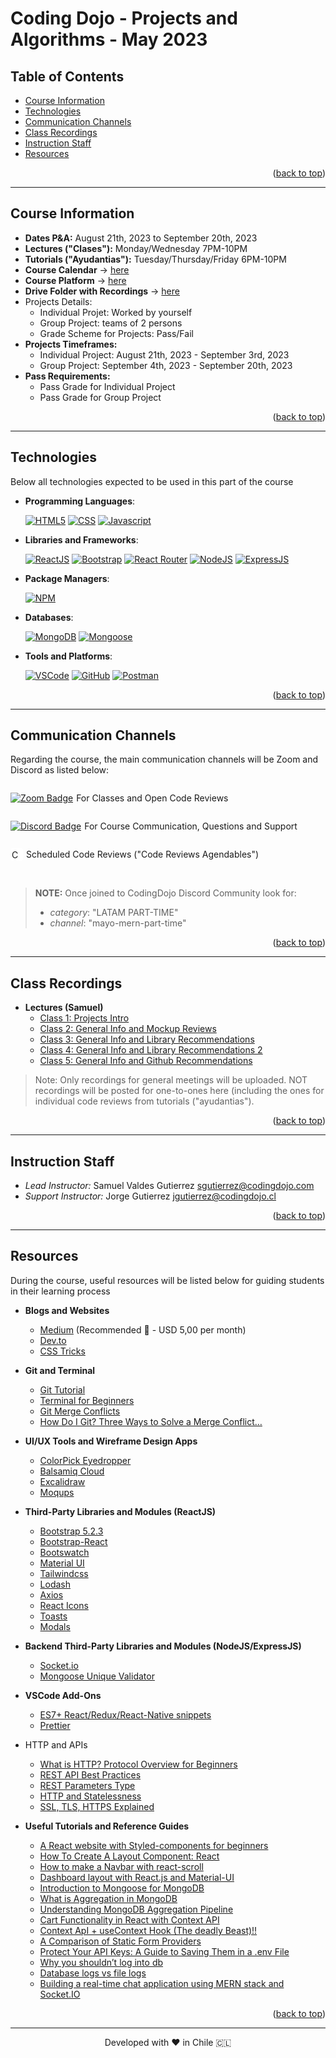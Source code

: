 <a name="back-to-top"></a>


<!-- *********************************************************************** -->
<!-- 0.3) PROJECT TITLE -->
<!-- *********************************************************************** -->

<!-- omit in toc -->
# Coding Dojo - Projects and Algorithms - May 2023

<!-- *********************************************************************** -->
<!-- 0.2) TABLE OF CONTENTS -->
<!-- *********************************************************************** -->

<!-- omit in toc -->
## Table of Contents

- [Course Information](#course-information)
- [Technologies](#technologies)
- [Communication Channels](#communication-channels)
- [Class Recordings](#class-recordings)
- [Instruction Staff](#instruction-staff)
- [Resources](#resources)
<p align="right">(<a href="#back-to-top">back to top</a>)</p>

---

<!-- *********************************************************************** -->
<!-- I) Course Information -->
<!-- *********************************************************************** -->

## Course Information

- **Dates P&A:** August 21th, 2023 to September 20th, 2023
- **Lectures ("Clases"):** Monday/Wednesday 7PM-10PM
- **Tutorials ("Ayudantias"):** Tuesday/Thursday/Friday 6PM-10PM
- **Course Calendar** → [here](https://docs.google.com/spreadsheets/d/1mZA1hhaAiHxPdQkZ0RRqTaxVYoYdn0IBqmiaA-5k1vg/edit?usp=sharing)
- **Course Platform** → [here](https://login.codingdojo.com/login)
- **Drive Folder with Recordings** → [here](https://drive.google.com/drive/folders/1v4ZbZSt9q5tl39J3rQHzUb5YuEmg_l8o?usp=sharing)
- Projects Details:
  - Individual Projet: Worked by yourself
  - Group Project: teams of 2 persons
  - Grade Scheme for Projects: Pass/Fail
- **Projects Timeframes:**
  - Individual Project: August 21th, 2023 - September 3rd, 2023
  - Group Project: September 4th, 2023 - September 20th, 2023
- **Pass Requirements:**
  - Pass Grade for Individual Project
  - Pass Grade for Group Project

<p align="right">(<a href="#back-to-top">back to top</a>)</p>

---

<!-- *********************************************************************** -->
<!-- II) TECHNOLOGIES -->
<!-- *********************************************************************** -->

## Technologies

Below all technologies expected to be used in this part of the course

- **Programming Languages**:

  [![HTML5][html5-badge]][html5-url]
  [![CSS][css-badge]][css-url]
  [![Javascript][javascript-badge]][javascript-url]

- **Libraries and Frameworks**:

  [![ReactJS][react-js-badge]][react-js-url]
  [![Bootstrap][bootstrap-badge]][bootstrap-url]
  [![React Router][react-router-badge]][react-router-url]
  [![NodeJS][node-js-badge]][node-js-url]
  [![ExpressJS][express-js-badge]][express-js-url]

- **Package Managers**:

  [![NPM][npm-badge]][npm-url]

- **Databases**:

  [![MongoDB][mongodb-badge]][mongodb-url]
  [![Mongoose][mongoose-badge]][mongoose-url]

- **Tools and Platforms**:

  [![VSCode][vscode-badge]][vscode-url]
  [![GitHub][github-badge]][github-url]
  [![Postman][postman-badge]][postman-url]

<p align="right">(<a href="#back-to-top">back to top</a>)</p>

---

<!-- *********************************************************************** -->
<!-- III) MAIN COMMUNICATION CHANNELS -->
<!-- *********************************************************************** -->

## Communication Channels

Regarding the course, the main communication channels will be Zoom and Discord as listed below:

<div style="display: flex; align-items: center;">
  <a href="https://us06web.zoom.us/j/82906790108?pwd=Y1lrSlgzWFRTY2hodGFsOEpzT3Ztdz09">
    <img src="https://img.shields.io/badge/Zoom-2D8CFF?logo=zoom&logoColor=fff&style=flat" alt="Zoom Badge">
  </a>
  <p style="margin-left: 5px;"> For Classes and Open Code Reviews</p>
</div>

<div style="display: flex; align-items: center;">
  <a href="http://discord.codingdojo.com/join">
    <img src="https://img.shields.io/badge/Discord-5865F2?logo=discord&logoColor=fff&style=flat" alt="Discord Badge">
  </a>
  <p style="margin-left: 5px;"> For Course Communication, Questions and Support</p>
</div>

<div style="display: flex; align-items: center; ">
  <a href="https://calendly.com/instructores13/code-review-agendable-proyectos-algoritmos-mern">
    <img src="https://www.copilot.com/_next/image?url=https%3A%2F%2Fimages.ctfassets.net%2Fl41zuz9np7js%2F4Y2zP2a3WzSMi8ACUIrVVS%2Faa010a2c1bcc212ce292656ea2b5b647%2Fcal.png&w=640&q=75" alt="Calendly Badge" height="16" style = "background-color:white; padding:2px;border-radius: 3px;">
  </a>
  <p style="margin-left: 5px;">Scheduled Code Reviews ("Code Reviews Agendables")</p>
</div>

<br>

>**NOTE:** Once joined to CodingDojo Discord Community look for:
>  - *category*: "LATAM PART-TIME"
>  - *channel*: "mayo-mern-part-time"

<p align="right">(<a href="#back-to-top">back to top</a>)</p>

---

<!-- *********************************************************************** -->
<!-- IV) Class Recordings -->
<!-- *********************************************************************** -->

## Class Recordings

- **Lectures (Samuel)**
  - [Class 1: Projects Intro](https://us06web.zoom.us/rec/share/9-gjYGLGcrzkhLJSGGmfqxgLSoOOGSvszAhHQETci-LnqzNsRUVoZW7PPbtpfyCS.m9s7r9XSrWNVG82G?startTime=1692661023000&pwd=uSe6kopGf6vSd9g-bKBmlHJWfiC7b4Pc)
  - [Class 2: General Info and Mockup Reviews](https://us06web.zoom.us/rec/share/ayaiYT945rh9fJs0l6m-pbH96p1VCBdkqRXmx_9MHW-onMvjUzBatv6XqI7po0-j.c0VEU0Z7mUtxOCHH?pwd=wvRmHRRYyD4eceWXSUW0ZSF3q7BeO5U-)
  - [Class 3: General Info and Library Recommendations](https://us06web.zoom.us/rec/share/zXW2kP2616a5J8XqoBkl1S7tJTr-dIch9Acrvm-7OzeVb9cKIoc6X_8Tzl7oCV3N.-jPjzq9Mo-RmlGP1?startTime=1693263900000&pwd=4-wyNbdR4LlgQa7RaJrVXo34kJONL8rY)
  - [Class 4: General Info and Library Recommendations 2](https://us06web.zoom.us/rec/share/Fx2165pWaRn49GOkpBwZA2lZctSFxcj95-38Fiw1uBqPtNK5JXbJqHUOaJEhijsN.bf8rgDNm4u26Q9C2?pwd=Lhp0XHi9a-SjzP_wrUXXQxgRA00FOsZK)
  - [Class 5: General Info and Github Recommendations](https://us06web.zoom.us/rec/share/HBsyjZB6TOyNvS1e9CqWxLokec4hDhpEH-hkigL7XGBVv30NdG3xsELwsb0VE4xB.Df2EqsUoX18NkAro?pwd=EQ00nT6nrKm0gQMHUs1ZW0ARbq5p-E0k)

>Note: Only recordings for general meetings will be uploaded. NOT recordings will be posted for one-to-ones here (including the ones for individual code reviews from tutorials ("ayudantias").

<p align="right">(<a href="#back-to-top">back to top</a>)</p>

---

<!-- *********************************************************************** -->
<!-- V) INSTRUCTION STAFF -->
<!-- *********************************************************************** -->

## Instruction Staff

- _Lead Instructor:_ Samuel Valdes Gutierrez [sgutierrez@codingdojo.com](mailto:sgutierrez@codingdojo.com)
- _Support Instructor:_ Jorge Gutierrez [jgutierrez@codingdojo.cl](mailto:jgutierrez@codingdojo.cl)

<p align="right">(<a href="#back-to-top">back to top</a>)</p>

---

<!-- *********************************************************************** -->
<!-- VI) RESOURCES -->
<!-- *********************************************************************** -->

## Resources

During the course, useful resources will be listed below for guiding students in their learning process

- **Blogs and Websites**
  - [Medium](https://medium.com/) (Recommended 🚀 - USD 5,00 per month)
  - [Dev.to](https://dev.to/)
  - [CSS Tricks](https://css-tricks.com/)

- **Git and Terminal**
  - [Git Tutorial](https://medium.com/swlh/an-introduction-to-git-and-github-22ecb4cb1256)
  - [Terminal for Beginners](https://medium.com/@grace.m.nolan/terminal-for-beginners-e492ba10902a)
  - [Git Merge Conflicts](https://medium.com/version-control-system/git-merge-conflicts-4a18073dcc96)
  - [How Do I Git? Three Ways to Solve a Merge Conflict…](https://medium.com/@RedRoxProjects/how-do-i-git-three-ways-to-solve-a-merge-conflict-cde4d7924c80)

- **UI/UX Tools and Wireframe Design Apps**
  - [ColorPick Eyedropper](https://chrome.google.com/webstore/detail/colorpick-eyedropper/ohcpnigalekghcmgcdcenkpelffpdolg)
  - [Balsamiq Cloud](https://balsamiq.cloud/)
  - [Excalidraw](https://excalidraw.com/)
  - [Moqups](https://app.moqups.com/sign-up)

- **Third-Party Libraries and Modules (ReactJS)**
  - [Bootstrap 5.2.3](https://getbootstrap.com/docs/5.2/getting-started/introduction/)
  - [Bootstrap-React](https://react-bootstrap.netlify.app/)
  - [Bootswatch](https://bootswatch.com/)
  - [Material UI](https://mui.com/)
  - [Tailwindcss](https://tailwindcss.com/)
  - [Lodash](https://lodash.com/)
  - [Axios](https://axios-http.com/)
  - [React Icons](https://react-icons.github.io/react-icons/)
  - [Toasts](https://getbootstrap.com/docs/5.2/components/toasts/)
  - [Modals](https://getbootstrap.com/docs/5.2/components/modal/)

- **Backend Third-Party Libraries and Modules (NodeJS/ExpressJS)**
  - [Socket.io](https://socket.io/)
  - [Mongoose Unique Validator](https://github.com/mongoose-unique-validator/mongoose-unique-validator)

- **VSCode Add-Ons**
  - [ES7+ React/Redux/React-Native snippets](https://marketplace.visualstudio.com/items?itemName=dsznajder.es7-react-js-snippets)
  - [Prettier](https://marketplace.visualstudio.com/items?itemName=esbenp.prettier-vscode)

- HTTP and APIs
  - [What is HTTP? Protocol Overview for Beginners](https://medium.com/geekculture/apis-query-string-parameters-f7f0c060b1)
  - [REST API Best Practices](https://www.freecodecamp.org/news/rest-api-best-practices-rest-endpoint-design-examples/)
  - [REST Parameters Type](https://rapidapi.com/guides/rest-parameter-types)
  - [HTTP and Statelessness](https://medium.com/@jaimietn/http-and-statelessness-5e290fec80c0)
  - [SSL, TLS, HTTPS Explained](https://www.youtube.com/watch?v=j9QmMEWmcfo)

- **Useful Tutorials and Reference Guides**
  - [A React website with Styled-components for beginners](https://dev.to/tracycss/a-react-website-with-styled-components-for-beginners-3don)
  - [How To Create A Layout Component: React](https://chrisdevcode.hashnode.dev/how-to-create-a-layout-component-react)
  - [How to make a Navbar with react-scroll](https://dev.to/diballesteros/how-to-make-a-navbar-with-react-scroll-4im8)
  - [Dashboard layout with React.js and Material-UI](https://dev.to/ramonak/dashboard-layout-with-react-js-and-material-ui-27m4)
  - [Introduction to Mongoose for MongoDB](https://www.freecodecamp.org/news/introduction-to-mongoose-for-mongodb-d2a7aa593c57/)
  - [What is Aggregation in MongoDB](https://dev.to/yjdoc2/what-is-aggregation-in-mongodb-589c)
  - [Understanding MongoDB Aggregation Pipeline](https://dev.to/qbentil/understanding-mongodb-aggregation-pipeline-3964)
  - [Cart Functionality in React with Context API](https://dev.to/anne46/cart-functionality-in-react-with-context-api-2k2f)
  - [Context ApI + useContext Hook (The deadly Beast)!!](https://dev.to/jackent2b/context-api-usecontext-hook-easiest-way-possible-cem)
  - [A Comparison of Static Form Providers](https://css-tricks.com/a-comparison-of-static-form-providers/)
  - [Protect Your API Keys: A Guide to Saving Them in a .env File](https://medium.com/@oadaramola/a-pitfall-i-almost-fell-into-d1d3461b2fb8)
  - [Why you shouldn’t log into db](https://medium.com/@marton.waszlavik/why-you-shouldnt-log-into-db-e700c2cb0c8c)
  - [Database logs vs file logs](https://stackoverflow.com/questions/28394905/database-logs-vs-file-logs)
  - [Building a real-time chat application using MERN stack and Socket.IO](https://dev.to/bhavik786/building-a-real-time-chat-application-using-mern-stack-and-socketio-1obn)
  

<p align="right">(<a href="#back-to-top">back to top</a>)</p>

---

<!-- *********************************************************************** -->
<!-- VIII) FOOTER -->
<!-- *********************************************************************** -->

<p align="center">
Developed with ❤️ in Chile 🇨🇱
</p>

<!-- ----------------------------------------------------------------------- -->
<!-- A.1) Teachnologies -->
<!-- ----------------------------------------------------------------------- -->

<!-- 1) Programming Languages -->

<!-- HTML5 -->

[html5-badge]: https://img.shields.io/badge/HTML5-E34F26?logo=html5&logoColor=fff&style=for-the-badge
[html5-url]: https://dev.w3.org/html5/spec-LC/

<!-- CSS3 -->

[css-badge]: https://img.shields.io/badge/CSS3-1572B6?logo=css3&logoColor=fff&style=for-the-badge
[css-url]: https://www.bing.com/search?q=Bing+AI&showconv=1&FORM=hpcodx

<!-- Javascript -->

[javascript-badge]: https://img.shields.io/badge/JavaScript-F7DF1E?logo=javascript&logoColor=000&style=for-the-badge
[javascript-url]: https://www.javascript.com/

<!-- Python -->

[python-badge]: https://img.shields.io/badge/Python-3776AB?logo=python&logoColor=fff&style=for-the-badge
[python-url]: https://www.python.org/

<!-- Ruby -->

[ruby-badge]: https://img.shields.io/badge/Ruby-CC342D?logo=ruby&logoColor=fff&style=for-the-badge
[ruby-url]: https://www.ruby-lang.org/

<!-- 2) Frontend Frameworks and Libraries -->

<!-- ReactJS -->

[react-js-badge]: https://img.shields.io/badge/React-61DAFB?logo=react&logoColor=000&style=for-the-badge
[react-js-url]: https://reactjs.org/

<!-- Bootstrap -->

[bootstrap-badge]: https://img.shields.io/badge/bootstrap-%23563D7C.svg?style=for-the-badge&logo=bootstrap&logoColor=white
[bootstrap-url]: https://getbootstrap.com/

<!-- React Router -->
[react-router-badge]: https://img.shields.io/badge/React%20Router-CA4245?logo=reactrouter&logoColor=fff&style=for-the-badge
[react-router-url]: https://reactrouter.com

<!-- JQuery -->

[jquery-badge]: https://img.shields.io/badge/jQuery-0769AD?logo=jquery&logoColor=fff&style=for-the-badge
[jquery-url]: https://jquery.com/

<!-- Jinja -->

[jinja-badge]: https://img.shields.io/badge/Jinja-B41717?logo=jinja&logoColor=fff&style=for-the-badge
[jinja-url]: https://jinja.palletsprojects.com/

<!-- 3) Backend Frameworks and Libraries -->
<!-- Sinatra Ruby -->

[ruby-sinatra-badge]: https://img.shields.io/badge/Ruby%20Sinatra-000?logo=rubysinatra&logoColor=fff&style=for-the-badge
[ruby-sinatra-url]: https://sinatrarb.com/

<!-- Django -->

[django-badge]: https://img.shields.io/badge/Django-092E20?logo=django&logoColor=fff&style=for-the-badge
[django-url]: https://www.djangoproject.com/

<!-- Flask -->

[flask-badge]: https://img.shields.io/badge/Flask-000?logo=flask&logoColor=fff&style=for-the-badge
[flask-url]: https://flask.palletsprojects.com/

<!-- NodeJS -->

[node-js-badge]: https://img.shields.io/badge/node.js-6DA55F?style=for-the-badge&logo=node.js&logoColor=white
[node-js-url]: https://nodejs.org/

<!-- ExpressJS -->

[express-js-badge]: https://img.shields.io/badge/Express-000?logo=express&logoColor=fff&style=for-the-badge
[express-js-url]: https://expressjs.com/



<!-- 4) Databases -->

<!-- SQLite -->

[sqlite-badge]: https://img.shields.io/badge/SQLite-003B57?logo=sqlite&logoColor=fff&style=for-the-badge
[sqlite-url]: https://sqlite.org/

[mongodb-badge]: https://img.shields.io/badge/MongoDB-47A248?logo=mongodb&logoColor=fff&style=for-the-badge
[mongodb-url]: https://www.mongodb.com/

[mongoose-badge]: https://img.shields.io/badge/Mongoose-800?logo=mongoose&logoColor=fff&style=for-the-badge
[mongoose-url]: https://mongoosejs.com/

<!-- 5) Package Managers -->

<!-- NPM -->

[npm-badge]: https://img.shields.io/badge/npm-CB3837?logo=npm&logoColor=fff&style=for-the-badge
[npm-url]: https://www.npmjs.com/

<!-- RubyGems-->

[ruby-gems-badge]: https://img.shields.io/badge/RubyGems-E9573F?logo=rubygems&logoColor=fff&style=for-the-badge
[ruby-gems-url]: https://rubygems.org/

<!-- PyPI -->

[pypi-badge]: https://img.shields.io/badge/PyPI-3775A9?logo=pypi&logoColor=fff&style=for-the-badge
[pypi-url]: https://pypi.org/

<!-- 6) Platforms and Tools -->

[vscode-badge]: https://img.shields.io/badge/Visual%20Studio%20Code-007ACC?logo=visualstudiocode&logoColor=fff&style=for-the-badge
[vscode-url]: https://code.visualstudio.com/

[github-badge]: https://img.shields.io/badge/GitHub-181717?logo=github&logoColor=fff&style=for-the-badge
[github-url]: https://github.com/

[postman-badge]: https://img.shields.io/badge/Postman-FF6C37?logo=postman&logoColor=fff&style=for-the-badge
[postman-url]: https://www.postman.com/
<!-- ----------------------------------------------------------------------- -->
<!-- A.2) Github Stats -->
<!-- ----------------------------------------------------------------------- -->

<!-- Forks -->

[forks-badge]: https://img.shields.io/github/forks/BigSamu/The_Wishes_Company.svg
[forks-url]: https://github.com/BigSamu/The_Wishes_Company/network/members

<!-- Stargazers -->

[stars-badge]: https://img.shields.io/github/stars/BigSamu/The_Wishes_Company.svg
[stars-url]: https://github.com/BigSamu/The_Wishes_Company/stargazers

<!-- Watchers -->

[watchers-badge]: https://img.shields.io/github/watchers/BigSamu/The_Wishes_Company.svg
[watchers-url]: https://github.com/BigSamu/The_Wishes_Company/watchers

<!-- License -->

[license-badge]: https://img.shields.io/badge/license-MIT-green
[license-url]: ./LICENSE.md

<!-- Follow -->

[github-follow-badge]: https://img.shields.io/github/followers/BigSamu.svg?style=social&label=Follow
[github-follow-url]: https://github.com/BigSamu?tab=followers

<!-- ----------------------------------------------------------------------- -->
<!-- A.3) Contact -->
<!-- ----------------------------------------------------------------------- -->

<!-- Gmail -->

[gmail-badge]: https://img.shields.io/badge/Gmail-D14836?style=for-the-badge&logo=gmail&logoColor=white
[gmail-url]: mailto:valdesgutierrez@gmail.com

<!-- Twitter -->

[twitter-badge]: https://img.shields.io/badge/Twitter-%231DA1F2.svg?style=for-the-badge&logo=Twitter&logoColor=white
[twitter-url]: https://twitter.com/BigSamu5

<!-- LinkedIn -->

[linkedin-badge]: https://img.shields.io/badge/linkedin-%230077B5.svg?style=for-the-badge&logo=linkedin&logoColor=white
[linkedin-badge-small]: https://img.shields.io/badge/--linkedin?label=LinkedIn&logo=LinkedIn&style=social
[linkedin-url]: https://www.linkedin.com/in/samuel-valdes-gutierrez

<!-- HackerRank -->

[hackerrank-badge]: https://img.shields.io/badge/-Hackerrank-2EC866?style=for-the-badge&logo=HackerRank&logoColor=white
[hackerrank-badge-small]: https://img.shields.io/badge/--hackerrank?label=HackerRank&logo=hackerrank&style=social
[hackerrank-url]: https://www.hackerrank.com/BigSamu

<!-- Ask Me Anything -->

[ama-badge]: https://img.shields.io/badge/Ask%20me-anything-1abc9c.svg
[ama-url]: #contact-me

<!-- Say Thanks -->

[say-thanks-badge]: https://img.shields.io/badge/Say%20Thanks-!-1EAEDB.svg
[say-thanks-url]: https://saythanks.io/to/BigSamu

<!-- ----------------------------------------------------------------------- -->
<!-- A.4) Support -->
<!-- ----------------------------------------------------------------------- -->

<!-- Paypal -->

[paypal-badge]: https://img.shields.io/badge/PayPal-00457C?style=for-the-badge&logo=paypal&logoColor=white
[paypal-url]: https://www.paypal.com/paypalme/BigSamu87/2

<!-- Ko-Fi -->

[ko-fi-badge]: https://img.shields.io/badge/Ko--fi-F16061?style=for-the-badge&logo=ko-fi&logoColor=white
[ko-fi-url]: https://ko-fi.com/BigSamu

<!-- Buy Me a Coffee -->

[buy-me-a-coffee-badge]: https://img.shields.io/badge/Buy%20Me%20a%20Coffee-ffdd00?style=for-the-badge&logo=buy-me-a-coffee&logoColor=black
[buy-me-a-coffee-url]: https://www.buymeacoffee.com/BigSamu

<!-- *********************************************************************** -->
<!-- B) INSTALLATION INSTRUCTIONS ENVIRONMENTS & PACKAGE MANAGERS -->
<!-- *********************************************************************** -->

<!-- Node.js and NPM -->

[install-node-js-and-npm-url]: https://gist.github.com/MichaelCurrin/aa1fc56419a355972b96bce23f3bccba

<!-- Ruby, Rubygems and Bundler -->

[install-ruby-and-bundler]: https://gist.github.com/MichaelCurrin/fb758aea4d35e03b9ed093afddf4e7ec

<!-- Python and pip -->

[install-python-and-pip]: https://realpython.com/installing-python/
